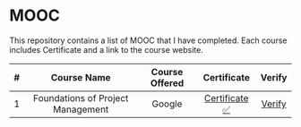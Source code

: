 # MOOC

This repository contains a list of MOOC that I have completed. Each course includes Certificate and a link to the course website.

| # | Course Name | Course Offered | Certificate | Verify
| :---: | :---: | :---: | :---: | :---: |
| 1 | Foundations of Project Management | Google | [Certificate ✅](https://raw.githubusercontent.com/ika9810/MOOC/main/Certificate/Google_Foundations%20of%20Project%20Management_QUBJ95L6EUST.png) | [Verify](https://coursera.org/verify/QUBJ95L6EUST) |